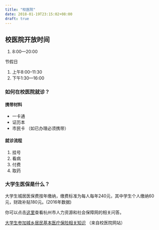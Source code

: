 ```yaml
---
title: "校医院"
date: 2018-01-19T23:15:02+08:00
draft: true
---
```


## 校医院开放时间

1. 8:00—20:00

节假日

1. 上午8:00–11:30
1. 下午1:30—16:00

### 如何在校医院就诊？

#### 携带材料

* 一卡通
* 证历本
* 市民卡 （如已办理必须携带）

#### 就诊流程

1. 挂号
2. 看病
3. 付费
4. 取药

###  大学生医保是什么？
大学生城居医保费按年缴纳，缴费标准为每人每年240元，其中学生个人缴纳60元，财政补贴180元。(2016年数据)

你可以点击[这里](http://www.zjhz.lss.gov.cn/html/zcfg/zcwd/ztwd/dxsybwd/)查看杭州市人力资源和社会保障网的相关问答。

[大学生参加城乡居民基本医疗保险相关知识](http://xyy.hdu.edu.cn/?p=509) （来自校医院网站）